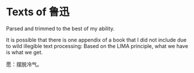 # Texts of 鲁迅

Parsed and trimmed to the best of my ability.

It is possible that there is one appendix of a book that I did not include due to wild illegible text processing: Based on the LIMA principle, what we have is what we get.

愿：摆脱冷气。